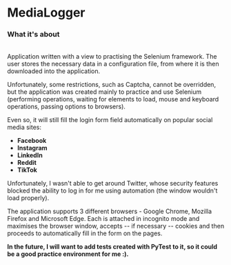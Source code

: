 <h1>MediaLogger</h1>

<h3>What it's about</h3> <br>
Application written with a view to practising the Selenium framework. The user stores the necessary data in a configuration file, from where it is then downloaded into the application.

Unfortunately, some restrictions, such as Captcha, cannot be overridden, but the application was created mainly to practice and use Selenium (performing operations, waiting for elements to load, mouse and keyboard operations, passing options to browsers).

Even so, it will still fill the login form field automatically on popular social media sites:
 - <b>Facebook <br>
 - Instagram <br>
 - LinkedIn <br>
 - Reddit <br>
 - TikTok <br>
  </b>


Unfortunately, I wasn't able to get around Twitter, whose security features blocked the ability to log in for me using automation (the window wouldn't load properly).

The application supports 3 different browsers - Google Chrome, Mozilla Firefox and Microsoft Edge. Each is attached in incognito mode and maximises the browser window, accepts -- if necessary -- cookies and then proceeds to automatically fill in the form on the pages.

<b>In the future, I will want to add tests created with PyTest to it, so it could be a good practice environment for me :).</b>
